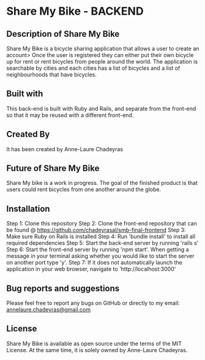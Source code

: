 # Share My Bike - BACKEND

## Description of Share My Bike
Share My Bike is a bicycle sharing application that allows a user to create an account> Once the user is registered they can either put their own bicycle up for rent or rent bicycles from people around the world. The application is searchable by cities and each cities has a list of bicycles and a list of neighbourhoods that have bicycles.

## Built with
This back-end is built with Ruby and Rails, and separate from the front-end so that it may be reused with a different front-end.

## Created By
It has been created by Anne-Laure Chadeyras

## Future of Share My Bike
Share My bike is a work in progress. The goal of the finished product is that users could rent bicycles from one another around the globe.

## Installation
Step 1: Clone this repository
Step 2: Clone the front-end repository that can be found @ https://github.com/chadeyrasal/smb-final-frontend
Step 3: Make sure Ruby on Rails is installed
Step 4: Run 'bundle install' to install all required dependencies
Step 5: Start the back-end server by running 'rails s'
Step 6: Start the front-end server by running 'npm start'. When getting a message in your terminal asking whether you would like to start the server on another port type 'y'.
Step 7: If it does not automatically launch the application in your web browser, navigate to 'http://localhost:3000'

## Bug reports and suggestions
Please feel free to report any bugs on GitHub or directly to my email: annelaure.chadeyras@gmail.com

## License
Share My Bike is available as open source under the terms of the MIT License. At the same time, it is solely owned by Anne-Laure Chadeyras.

